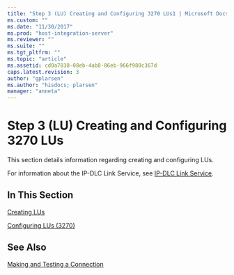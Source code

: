 ```yaml
---
title: "Step 3 (LU) Creating and Configuring 3270 LUs1 | Microsoft Docs"
ms.custom: ""
ms.date: "11/30/2017"
ms.prod: "host-integration-server"
ms.reviewer: ""
ms.suite: ""
ms.tgt_pltfrm: ""
ms.topic: "article"
ms.assetid: cd0a7838-08eb-4ab8-86eb-966f980c367d
caps.latest.revision: 3
author: "gplarsen"
ms.author: "hisdocs; plarsen"
manager: "anneta"
---
```

# Step 3 (LU) Creating and Configuring 3270 LUs
This section details information regarding creating and configuring LUs.  
  
 For information about the IP-DLC Link Service, see [IP-DLC Link Service](./ip-dlc-link-service2.md).  
  
## In This Section  
 [Creating LUs](../core/creating-lus2.md)  
  
 [Configuring LUs (3270)](../core/configuring-lus-3270-2.md)  
  
## See Also  
 [Making and Testing a Connection](../core/making-and-testing-a-connection2.md)
